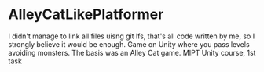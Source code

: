 # AlleyCatLikePlatformer
I didn't manage to link all files uisng git lfs, that's all code written by me, so I strongly believe it would be enough.
Game on Unity where you pass levels avoiding monsters. The basis was an Alley Cat game. MIPT Unity course, 1st task

